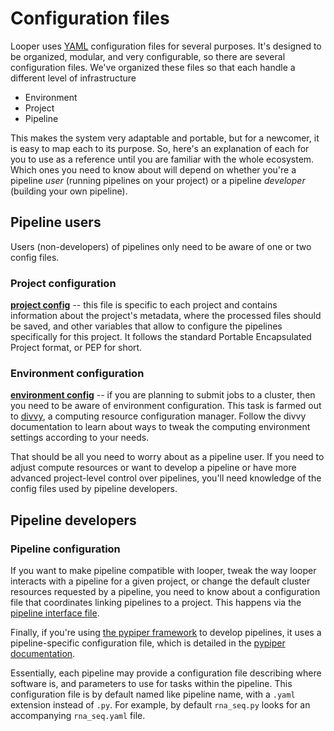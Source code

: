 # Configuration files

Looper uses [YAML](http://www.yaml.org/) configuration files for several purposes.
It's designed to be organized, modular, and very configurable, so there are several configuration files.
We've organized these files so that each handle a different level of infrastructure

- Environment
- Project
- Pipeline

This makes the system very adaptable and portable, but for a newcomer, it is easy to map each to its purpose.
So, here's an explanation of each for you to use as a reference until you are familiar with the whole ecosystem.
Which ones you need to know about will depend on whether you're a pipeline *user* (running pipelines on your project)
or a pipeline *developer* (building your own pipeline).


## Pipeline users

Users (non-developers) of pipelines only need to be aware of one or two config files.

### Project configuration

[**project config**](defining-a-project.md) -- this file is specific to each project and contains information about the project's metadata, where the processed files should be saved, and other variables that allow to configure the pipelines specifically for this project. It follows the standard Portable Encapsulated Project format, or PEP for short.

### Environment configuration

[**environment config**](http://divvy.databio.org/en/latest/configuration/) -- if you are planning to submit jobs to a cluster, then you need to be aware of environment configuration. This task is farmed out to [divvy](http://divvy.databio.org/en/latest/), a computing resource configuration manager. Follow the divvy documentation to learn about ways to tweak the computing environment settings according to your needs.

That should be all you need to worry about as a pipeline user. If you need to adjust compute resources or want to develop a pipeline or have more advanced project-level control over pipelines, you'll need knowledge of the config files used by pipeline developers.


## Pipeline developers

### Pipeline configuration

If you want to make pipeline compatible with looper, tweak the way looper interacts with a pipeline for a given project,
or change the default cluster resources requested by a pipeline, you need to know about a configuration file that coordinates linking pipelines to a project. This happens via the [pipeline interface file](pipeline-interface-specification.md).

Finally, if you're using [the pypiper framework](https://github.com/databio/pypiper) to develop pipelines,
it uses a pipeline-specific configuration file, which is detailed in the [pypiper documentation](http://pypiper.readthedocs.io/en/latest/advanced.html#pipeline-config-files).

Essentially, each pipeline may provide a configuration file describing where software is,
and parameters to use for tasks within the pipeline. This configuration file is by default named like pipeline name,
with a `.yaml` extension instead of `.py`. For example, by default `rna_seq.py` looks for an accompanying `rna_seq.yaml` file.
